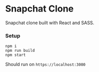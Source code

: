 # Snapchat Clone

Snapchat clone built with React and SASS.


### Setup
```
npm i  
npm run build  
npm start  
```

Should run on `https://localhost:3000`